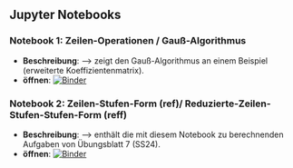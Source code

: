 ## Jupyter Notebooks

### Notebook 1: Zeilen-Operationen / Gauß-Algorithmus

- **Beschreibung**: --> zeigt den Gauß-Algorithmus an einem Beispiel (erweiterte Koeffizientenmatrix).
- **öffnen**: [![Binder](https://mybinder.org/badge_logo.svg)](https://mybinder.org/v2/gh/runstuck/jupyternb/HEAD?labpath=ZeilenOperationen_GA.ipynb)

### Notebook 2: Zeilen-Stufen-Form (ref)/ Reduzierte-Zeilen-Stufen-Stufen-Form (reff)

- **Beschreibung**: --> enthält die mit diesem Notebook zu berechnenden Aufgaben von Übungsblatt 7 (SS24).
- **öffnen**: [![Binder](https://mybinder.org/badge_logo.svg)](https://mybinder.org/v2/gh/runstuck/jupyternb/HEAD?labpath=ref_reff_ue7.ipynb)
